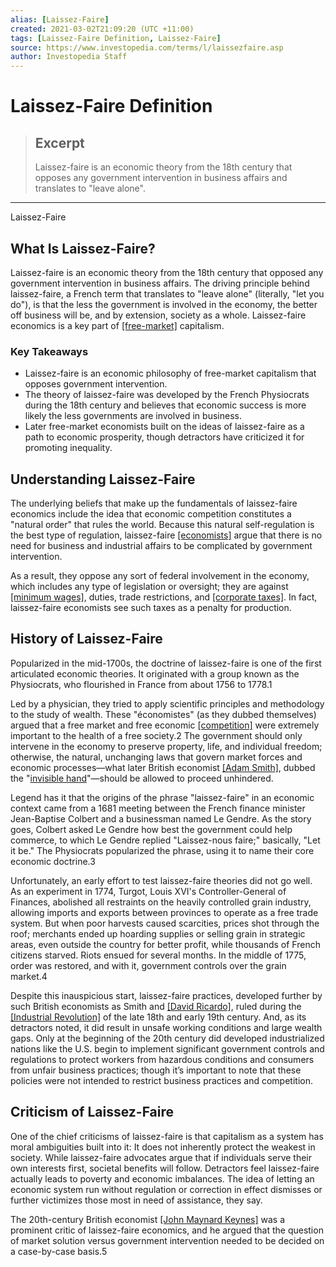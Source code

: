 ```yaml
---
alias: [Laissez-Faire]
created: 2021-03-02T21:09:20 (UTC +11:00)
tags: [Laissez-Faire Definition, Laissez-Faire]
source: https://www.investopedia.com/terms/l/laissezfaire.asp
author: Investopedia Staff
---
```


# Laissez-Faire Definition

> ## Excerpt
> Laissez-faire is an economic theory from the 18th century that opposes any government intervention in business affairs and translates to "leave alone".

---

Laissez-Faire
## What Is Laissez-Faire?

Laissez-faire is an economic theory from the 18th century that opposed any government intervention in business affairs. The driving principle behind laissez-faire, a French term that translates to "leave alone" (literally, "let you do"), is that the less the government is involved in the economy, the better off business will be, and by extension, society as a whole. Laissez-faire economics is a key part of [[free-market]](https://www.investopedia.com/terms/f/freemarket.asp) capitalism.

### Key Takeaways

-   Laissez-faire is an economic philosophy of free-market capitalism that opposes government intervention.
-   The theory of laissez-faire was developed by the French Physiocrats during the 18th century and believes that economic success is more likely the less governments are involved in business.
-   Later free-market economists built on the ideas of laissez-faire as a path to economic prosperity, though detractors have criticized it for promoting inequality.

## Understanding Laissez-Faire

The underlying beliefs that make up the fundamentals of laissez-faire economics include the idea that economic competition constitutes a "natural order" that rules the world. Because this natural self-regulation is the best type of regulation, laissez-faire [[economists]](https://www.investopedia.com/terms/e/economist.asp) argue that there is no need for business and industrial affairs to be complicated by government intervention.

As a result, they oppose any sort of federal involvement in the economy, which includes any type of legislation or oversight; they are against [[minimum wages]](https://www.investopedia.com/terms/m/minimum_wage.asp), duties, trade restrictions, and [[corporate taxes]](https://www.investopedia.com/terms/c/corporatetax.asp). In fact, laissez-faire economists see such taxes as a penalty for production.

## History of Laissez-Faire

Popularized in the mid-1700s, the doctrine of laissez-faire is one of the first articulated economic theories. It originated with a group known as the Physiocrats, who flourished in France from about 1756 to 1778.1

Led by a physician, they tried to apply scientific principles and methodology to the study of wealth. These "économistes" (as they dubbed themselves) argued that a free market and free economic [[competition]](https://www.investopedia.com/terms/p/perfectcompetition.asp) were extremely important to the health of a free society.2 The government should only intervene in the economy to preserve property, life, and individual freedom; otherwise, the natural, unchanging laws that govern market forces and economic processes—what later British economist [[Adam Smith]](https://www.investopedia.com/updates/adam-smith-economics/), dubbed the "[invisible hand](https://www.investopedia.com/terms/i/invisiblehand.asp)"—should be allowed to proceed unhindered.

Legend has it that the origins of the phrase "laissez-faire" in an economic context came from a 1681 meeting between the French finance minister Jean-Baptise Colbert and a businessman named Le Gendre. As the story goes, Colbert asked Le Gendre how best the government could help commerce, to which Le Gendre replied "Laissez-nous faire;" basically, "Let it be." The Physiocrats popularized the phrase, using it to name their core economic doctrine.3

Unfortunately, an early effort to test laissez-faire theories did not go well. As an experiment in 1774, Turgot, Louis XVI's Controller-General of Finances, abolished all restraints on the heavily controlled grain industry, allowing imports and exports between provinces to operate as a free trade system. But when poor harvests caused scarcities, prices shot through the roof; merchants ended up hoarding supplies or selling grain in strategic areas, even outside the country for better profit, while thousands of French citizens starved. Riots ensued for several months. In the middle of 1775, order was restored, and with it, government controls over the grain market.4

Despite this inauspicious start, laissez-faire practices, developed further by such British economists as Smith and [[David Ricardo]](https://www.investopedia.com/terms/d/david-ricardo.asp), ruled during the [[Industrial Revolution]](https://www.investopedia.com/terms/i/industrial-revolution.asp) of the late 18th and early 19th century. And, as its detractors noted, it did result in unsafe working conditions and large wealth gaps. Only at the beginning of the 20th century did developed industrialized nations like the U.S. begin to implement significant government controls and regulations to protect workers from hazardous conditions and consumers from unfair business practices; though it’s important to note that these policies were not intended to restrict business practices and competition.

## Criticism of Laissez-Faire

One of the chief criticisms of laissez-faire is that capitalism as a system has moral ambiguities built into it: It does not inherently protect the weakest in society. While laissez-faire advocates argue that if individuals serve their own interests first, societal benefits will follow. Detractors feel laissez-faire actually leads to poverty and economic imbalances. The idea of letting an economic system run without regulation or correction in effect dismisses or further victimizes those most in need of assistance, they say.

The 20th-century British economist [[John Maynard Keynes]](https://www.investopedia.com/terms/j/john_maynard_keynes.asp) was a prominent critic of laissez-faire economics, and he argued that the question of market solution versus government intervention needed to be decided on a case-by-case basis.5
